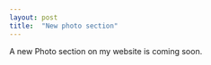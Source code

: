 ```yaml
---
layout: post
title:  "New photo section"
---
```


A new Photo section on my website is coming soon.
